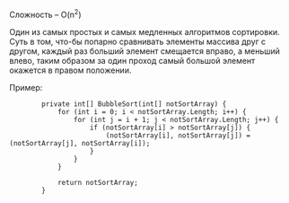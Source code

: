 Сложность – O(n<sup>2</sup>)

Один из самых простых и самых медленных алгоритмов сортировки. Суть в том, что-бы попарно сравнивать элементы массива друг с другом, каждый раз больший элемент смещается вправо, а меньший влево, таким образом за один проход самый большой элемент окажется в правом положении. 

Пример:

```Csharp
        private int[] BubbleSort(int[] notSortArray) {
            for (int i = 0; i < notSortArray.Length; i++) {
                for (int j = i + 1; j < notSortArray.Length; j++) {
                    if (notSortArray[i] > notSortArray[j]) {
                        (notSortArray[i], notSortArray[j]) = (notSortArray[j], notSortArray[i]);
                    }
                }
            }

            return notSortArray;
        }
```
